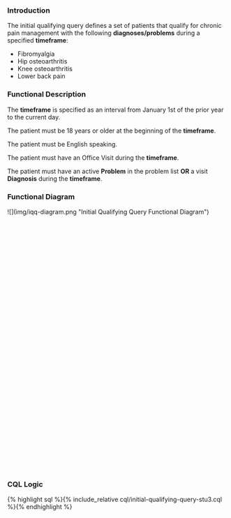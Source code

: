 ### Introduction

The initial qualifying query defines a set of patients that qualify for chronic pain management with the following 
**diagnoses/problems** during a specified **timeframe**:
- Fibromyalgia
- Hip osteoarthritis
- Knee osteoarthritis
- Lower back pain

### Functional Description

The **timeframe** is specified as an interval from January 1st of the prior year to the current day.

The patient must be 18 years or older at the beginning of the **timeframe**.

The patient must be English speaking.

The patient must have an Office Visit during the **timeframe**.

The patient must have an active **Problem** in the problem list **OR** a visit **Diagnosis** during the **timeframe**.

### Functional Diagram

<div style="height: 600px;">
  ![](img/iqq-diagram.png "Initial Qualifying Query Functional Diagram")
</div>

### CQL Logic

<div>
{% highlight sql %}{% include_relative cql/initial-qualifying-query-stu3.cql %}{% endhighlight %}
</div>